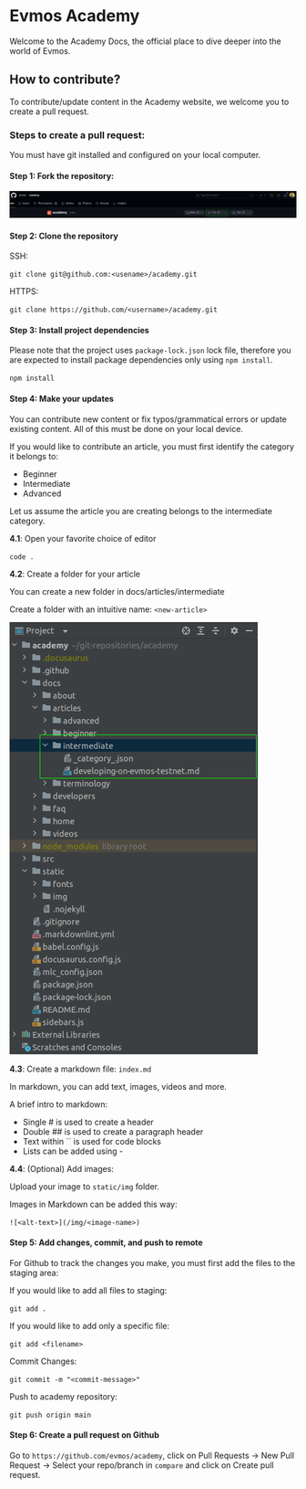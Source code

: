 # Evmos Academy

Welcome to the Academy Docs, the official place to dive deeper into the world of Evmos. 

## How to contribute?

To contribute/update content in the Academy website, we welcome you to create a pull request.

### Steps to create a pull request:

You must have git installed and configured on your local computer. 

#### Step 1: Fork the repository:

![Fork Academy](static/img/AcademyFork.png)

#### Step 2: Clone the repository

SSH:

`git clone git@github.com:<usename>/academy.git`

HTTPS:

`git clone https://github.com/<username>/academy.git`

#### Step 3: Install project dependencies

Please note that the project uses `package-lock.json` lock file, therefore you are expected to install package dependencies only using `npm install`.

`npm install`

#### Step 4: Make your updates

You can contribute new content or fix typos/grammatical errors or update existing content. All of this must be done on your local device.

If you would like to contribute an article, you must first identify the category it belongs to:

- Beginner
- Intermediate
- Advanced

Let us assume the article you are creating belongs to the intermediate category.

**4.1**: Open your favorite choice of editor

`code .`

**4.2**: Create a folder for your article

You can create a new folder in docs/articles/intermediate

Create a folder with an intuitive name: `<new-article>`

![Create Folder](static/img/AcademyCreateFolder.png)

**4.3**: Create a markdown file: `index.md`

In markdown, you can add text, images, videos and more.

A brief intro to markdown:

- Single # is used to create a header
- Double ## is used to create a paragraph header
- Text within `` is used for code blocks
- Lists can be added using -

**4.4**: (Optional) Add images:

Upload your image to `static/img` folder. 

Images in Markdown can be added this way:

`![<alt-text>](/img/<image-name>)`

#### Step 5: Add changes, commit, and push to remote

For Github to track the changes you make, you must first add the files to the staging area:

If you would like to add all files to staging:

`git add .`

If you would like to add only a specific file:

`git add <filename>`

Commit Changes:

`git commit -m "<commit-message>"`

Push to academy repository:

`git push origin main`

#### Step 6: Create a pull request on Github

Go to `https://github.com/evmos/academy`, click on Pull Requests -> New Pull Request -> Select your repo/branch in `compare` and click on Create pull request.



